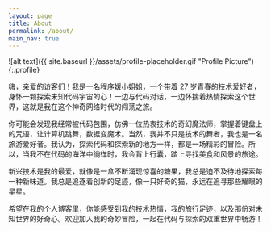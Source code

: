 ```yaml
---
layout: page
title: About
permalink: /about/
main_nav: true
---
```


![alt text]({{ site.baseurl }}/assets/profile-placeholder.gif "Profile Picture"){:.profile}

嗨，亲爱的访客们！我是一名程序媛小姐姐，一个带着 27 岁青春的技术爱好者，身怀一颗探索未知代码宇宙的心！一边与代码对话，一边怀揣着热情探索这个世界，这就是我在这个神奇网络时代的闯荡之旅。

你可能会发现我经常被代码包围，仿佛一位热衷技术的奇幻魔法师，掌握着键盘上的咒语，让计算机跳舞，数据变魔术。当然，我并不只是技术的舞者，我也是一名旅游爱好者。我认为，探索代码和探索新的地方一样，都是一场精彩的冒险。所以，当我不在代码的海洋中徜徉时，我会背上行囊，踏上寻找美食和风景的旅途。

新兴技术是我的最爱，就像是一盒不断涌现惊喜的糖果，我总是迫不及待地探索每一种新味道。我总是追逐着创新的足迹，像一只好奇的猫，永远在追寻那些耀眼的星星。

希望在我的个人博客里，你能感受到我的技术热情，我的旅行足迹，以及那份对未知世界的好奇心。欢迎加入我的奇妙冒险，一起在代码与探索的双重世界中畅游！

[git]: https://github.com/LoveCPro
[bencentra]: http://bencentra.com
[jekyll]: https://github.com/jekyll/jekyll
